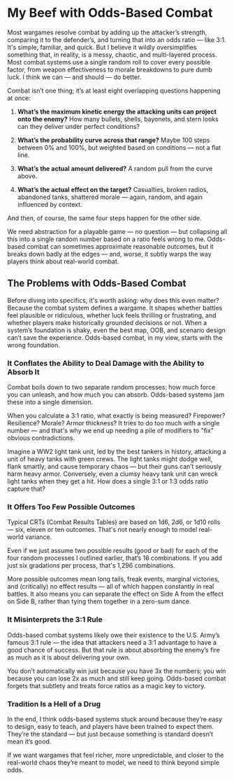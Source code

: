 # My Beef with Odds-Based Combat

Most wargames resolve combat by adding up the attacker’s strength, comparing it to the defender’s, and turning that into an odds ratio — like 3:1. It's simple, familiar, and quick. But I believe it wildly oversimplifies something that, in reality, is a messy, chaotic, and multi-layered process. Most combat systems use a single random roll to cover every possible factor, from weapon effectiveness to morale breakdowns to pure dumb luck. I think we can — and should — do better.

Combat isn’t one thing; it’s at least eight overlapping questions happening at once:

1. **What’s the maximum kinetic energy the attacking units can project onto the enemy?**
How many bullets, shells, bayonets, and stern looks can they deliver under perfect conditions?

2. **What’s the probability curve across that range?**
Maybe 100 steps between 0% and 100%, but weighted based on conditions — not a flat line.

3. **What’s the actual amount delivered?**
A random pull from the curve above.

4. **What’s the actual effect on the target?**
Casualties, broken radios, abandoned tanks, shattered morale — again, random, and again influenced by context.

And then, of course, the same four steps happen for the other side.

We need abstraction for a playable game — no question — but collapsing all this into a single random number based on a ratio feels wrong to me. Odds-based combat can sometimes approximate reasonable outcomes, but it breaks down badly at the edges — and, worse, it subtly warps the way players think about real-world combat.

## The Problems with Odds-Based Combat

Before diving into specifics, it's worth asking: why does this even matter?
Because the combat system defines a wargame. It shapes whether battles feel plausible or ridiculous, whether luck feels thrilling or frustrating, and whether players make historically grounded decisions or not. When a system’s foundation is shaky, even the best map, OOB, and scenario design can’t save the experience. Odds-based combat, in my view, starts with the wrong foundation.

### It Conflates the Ability to Deal Damage with the Ability to Absorb It

Combat boils down to two separate random processes: how much force you can unleash, and how much you can absorb. Odds-based systems jam these into a single dimension.

When you calculate a 3:1 ratio, what exactly is being measured? Firepower? Resilience? Morale? Armor thickness?
It tries to do too much with a single number — and that's why we end up needing a pile of modifiers to "fix" obvious contradictions.

Imagine a WW2 light tank unit, led by the best tankers in history, attacking a unit of heavy tanks with green crews. The light tanks might dodge well, flank smartly, and cause temporary chaos — but their guns can’t seriously harm heavy armor. Conversely, even a clumsy heavy tank unit can wreck light tanks when they get a hit. How does a single 3:1 or 1:3 odds ratio capture that?

### It Offers Too Few Possible Outcomes

Typical CRTs (Combat Results Tables) are based on 1d6, 2d6, or 1d10 rolls — six, eleven or ten outcomes. That's not nearly enough to model real-world variance.

Even if we just assume two possible results (good or bad) for each of the four random processes I outlined earlier, that’s 16 combinations. If you add just six gradations per process, that's 1,296 combinations.

More possible outcomes mean long tails, freak events, marginal victories, and (critically) no effect results — all of which happen constantly in real battles. It also means you can separate the effect on Side A from the effect on Side B, rather than tying them together in a zero-sum dance.

### It Misinterprets the 3:1 Rule

Odds-based combat systems likely owe their existence to the U.S. Army’s famous 3:1 rule — the idea that attackers need a 3:1 advantage to have a good chance of success. But that rule is about absorbing the enemy’s fire as much as it is about delivering your own.

You don't automatically win just because you have 3x the numbers; you win because you can lose 2x as much and still keep going. Odds-based combat forgets that subtlety and treats force ratios as a magic key to victory.

### Tradition Is a Hell of a Drug

In the end, I think odds-based systems stuck around because they’re easy to design, easy to teach, and players have been trained to expect them. They’re the standard — but just because something is standard doesn’t mean it’s good.

If we want wargames that feel richer, more unpredictable, and closer to the real-world chaos they’re meant to model, we need to think beyond simple odds.
